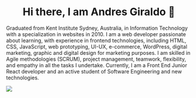 <div align="center">
<h1 align="center">Hi there, I am Andres Giraldo 👋</h1>
</div>

Graduated from Kent Institute Sydney, Australia, in Information Technology with a specialization in websites in 2010. I am a web developer passionate about learning, with experience in frontend technologies, including HTML, CSS, JavaScript, web prototyping, UI-UX, e-commerce, WordPress, digital marketing, graphic and digital design for marketing purposes. I am skilled in Agile methodologies (SCRUM), project management, teamwork, flexibility, and empathy in all the tasks I undertake. Currently, I am a Front End Junior React developer and an active student of Software Engineering and new technologies.


<img src="https://dualconnection.com.co/wp-content/uploads/2024/07/banner-git.jpg">


<!--
**jag8210/jag8210** is a ✨ _special_ ✨ repository because its `README.md` (this file) appears on your GitHub profile.

Here are some ideas to get you started:

- 🔭 I’m currently working on ...
- 🌱 I’m currently learning ...
- 👯 I’m looking to collaborate on ...
- 🤔 I’m looking for help with ...
- 💬 Ask me about ...
- 📫 How to reach me: ...
- 😄 Pronouns: ...
- ⚡ Fun fact: ...
-->
